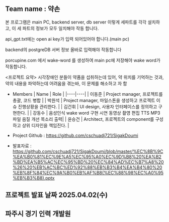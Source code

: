 ## Team name : 약손
<Instruction>
본 프로그램은 main PC, backend server, db server 이렇게 세파트를 각각 설치하고,
이 세 파트의 정보가 모두 일치해야 작동 합니다.

api_gpt.txt에는 open ai key가 입력 되어있어야 합니다.(main pc)

backend의 postgreDB 서버 정보 올바로 입력해야 작동합니다

porcupine.com 에서 wake-word 를 생성하여 main pc에 저장해야 wake word가 작동합니다.

<프로젝트 요약>
시각장애인 분들이 약품을 섭취하는데 있어, 약 위치를 기억하는 것과, 약의 내용을 파악하는데 어려움을 겪는바,
이 문제를 해소하고 자 함

* Members
  | Name | Role |
  |----|----|
  | 이동준 | Project manager, 프로젝트를 총괄, 코드 병합 |
  | 박원석 | Project manager, 마일스톤을 생성하고 프로젝트 이슈 진행상황을 관리한다. |
  | 김건휘 | UI design, 사용자 인터페이스를 정의하고 구현한다. |
  | 강동수 | 음성인식 wake word 구현 시연 동영상 촬영 편집 TTS MP3파일 음질 개선 목소리 출력|
  | 윤승건 | Architect, 프로젝트의 component를 구성하고 상위 디자인을 책임진다. |

* Project Github : https://github.com/cschuadj721/SigakDoumi
* 발표자료 : https://github.com/cschuadj721/SigakDoumi/blob/master/%EC%8B%9C%EA%B0%81%EC%9E%A5%EC%95%A0%EC%9D%B8%20%EA%B2%BD%EA%B5%AC%EC%95%BD%20%EC%84%AD%EC%B7%A8%20%26%20%EB%AC%BC%ED%92%88%EB%B3%B4%EA%B4%80%20%EB%8F%84%EC%9A%B0%EB%AF%B8(%EC%88%98%EC%A0%95%EB%B3%B8).pptx

##
## 프로젝트 발표 날짜 2025.04.02(수)
## 파주시 경기 인력 개발원
